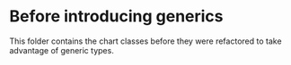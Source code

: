 ﻿Before introducing generics
=================================

This folder contains the chart classes before they were refactored to take
advantage of generic types.  